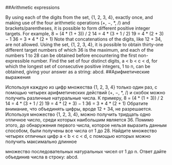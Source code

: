 ##Arithmetic expressions

By using each of the digits from the set, {1, 2, 3, 4}, exactly once, and making use of the four arithmetic operations (+, −, *, /) and brackets/parentheses, it is possible to form different positive integer targets.
For example,
8 = (4 * (1 + 3)) / 2
14 = 4 * (3 + 1 / 2)
19 = 4 * (2 + 3) − 1
36 = 3 * 4 * (2 + 1)
Note that concatenations of the digits, like 12 + 34, are not allowed.
Using the set, {1, 2, 3, 4}, it is possible to obtain thirty-one different target numbers of which 36 is the maximum, and each of the numbers 1 to 28 can be obtained before encountering the first non-expressible number.
Find the set of four distinct digits, a < b < c < d, for which the longest set of consecutive positive integers, 1 to n, can be obtained, giving your answer as a string: abcd.
##Арифметические выражения

Используя каждую из цифр множества {1, 2, 3, 4} только один раз, с помощью четырех арифметических действий (+, −, *, /) и скобок можно получить различные натуральные числа. 
К примеру,
8 = (4 * (1 + 3)) / 2
14 = 4 * (3 + 1 / 2)
19 = 4 * (2 + 3) − 1
36 = 3 * 4 * (2 + 1)
Обратите внимание, что объединять цифры, вроде 12 + 34, не разрешается.
Используя множество {1, 2, 3, 4}, можно получить тридцать одно отличное число, среди которых наибольшим является 36. Помимо этого, до обнаружения первого числа, которое нельзя выразить данным способом, были получены все числа от 1 до 28.
Найдите множество четырех отличных цифр a < b < c < d, с помощью которых можно получить максимально длинное

множество последовательных натуральных чисел от 1 до n. Ответ дайте объединив числа в строку: abcd.
